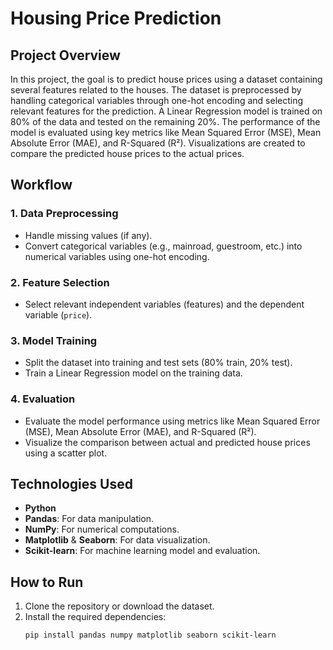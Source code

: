 # Housing Price Prediction

## Project Overview

In this project, the goal is to predict house prices using a dataset containing several features related to the houses. The dataset is preprocessed by handling categorical variables through one-hot encoding and selecting relevant features for the prediction. A Linear Regression model is trained on 80% of the data and tested on the remaining 20%. The performance of the model is evaluated using key metrics like Mean Squared Error (MSE), Mean Absolute Error (MAE), and R-Squared (R²). Visualizations are created to compare the predicted house prices to the actual prices.

## Workflow

### 1. Data Preprocessing
- Handle missing values (if any).
- Convert categorical variables (e.g., mainroad, guestroom, etc.) into numerical variables using one-hot encoding.

### 2. Feature Selection
- Select relevant independent variables (features) and the dependent variable (`price`).

### 3. Model Training
- Split the dataset into training and test sets (80% train, 20% test).
- Train a Linear Regression model on the training data.

### 4. Evaluation
- Evaluate the model performance using metrics like Mean Squared Error (MSE), Mean Absolute Error (MAE), and R-Squared (R²).
- Visualize the comparison between actual and predicted house prices using a scatter plot.

## Technologies Used

- **Python**
- **Pandas**: For data manipulation.
- **NumPy**: For numerical computations.
- **Matplotlib** & **Seaborn**: For data visualization.
- **Scikit-learn**: For machine learning model and evaluation.

## How to Run

1. Clone the repository or download the dataset.
2. Install the required dependencies:
   ```bash
   pip install pandas numpy matplotlib seaborn scikit-learn
